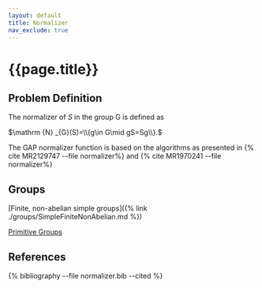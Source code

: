 ```yaml
---
layout: default
title: Normalizer
nav_exclude: true
---
```


# {{page.title}}

## Problem Definition
The normalizer of $S$ in the group G is defined as

$\mathrm {N} _{G}(S)=\\{g\in G\mid gS=Sg\\}.$

The GAP normalizer function is based on the algorithms as presented in {% cite MR2129747 --file normalizer%} and {% cite MR1970241 --file normalizer%}

## Groups

[Finite, non-abelian simple groups]({% link ./groups/SimpleFiniteNonAbelian.md %})

[Primitive Groups](./groups/Primitive)

<!-- [Symmetric group acting on the set of elements of $T$ of a finite, non-abelian simple group $T$](./groups/SimpleFiniteNonAbelian.md) -->
<!--[Quasi-Primitive Groups](./groups/QuasiPrimitive.md) -->


## References
{% bibliography --file normalizer.bib --cited %}